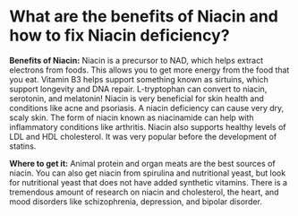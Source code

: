 # What are the benefits of Niacin and how to fix Niacin deficiency?

**Benefits of Niacin:** Niacin is a precursor to NAD, which helps extract electrons from foods. This allows you to get more energy from the food that you eat. Vitamin B3 helps support something known as sirtuins, which support longevity and DNA repair. L-tryptophan can convert to niacin, serotonin, and melatonin! Niacin is very beneficial for skin health and conditions like acne and psoriasis. A niacin deficiency can cause very dry, scaly skin. The form of niacin known as niacinamide can help with inflammatory conditions like arthritis. Niacin also supports healthy levels of LDL and HDL cholesterol. It was very popular before the development of statins.

**Where to get it:** Animal protein and organ meats are the best sources of niacin. You can also get niacin from spirulina and nutritional yeast, but look for nutritional yeast that does not have added synthetic vitamins. There is a tremendous amount of research on niacin and cholesterol, the heart, and mood disorders like schizophrenia, depression, and bipolar disorder.
